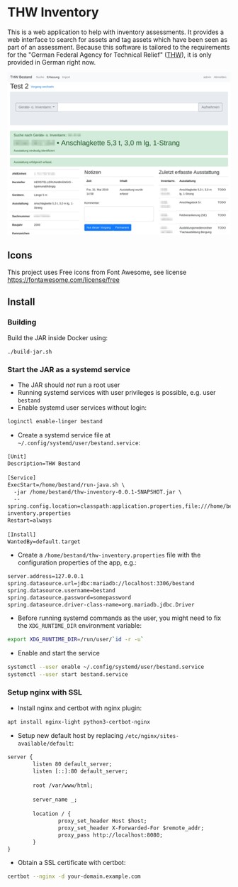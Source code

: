 # THW Inventory

This is a web application to help with inventory assessments.
It provides a web interface to search for assets and tag assets which have been seen as part of an assessment.
Because this software is tailored to the requirements for the "German Federal Agency for Technical Relief"
([THW](https://www.thw.de/)), it is only provided in German right now.

![Screenschot](screenshots/localhost_8080_assessment_2.jpg)

## Icons

This project uses Free icons from Font Awesome, see license https://fontawesome.com/license/free

## Install

### Building

Build the JAR inside Docker using:
```
./build-jar.sh
```

### Start the JAR as a systemd service

- The JAR should *not* run a root user
- Running systemd services with user privileges is possible, e.g. user `bestand`
- Enable systemd user services without login:
```bash
loginctl enable-linger bestand
```
- Create a systemd service file at `~/.config/systemd/user/bestand.service`:
```
[Unit]
Description=THW Bestand

[Service]
ExecStart=/home/bestand/run-java.sh \
  -jar /home/bestand/thw-inventory-0.0.1-SNAPSHOT.jar \
  --spring.config.location=classpath:application.properties,file:///home/bestand/thw-inventory.properties
Restart=always

[Install]
WantedBy=default.target
```
- Create a `/home/bestand/thw-inventory.properties` file with the configuration properties of the app, e.g.:
```properties
server.address=127.0.0.1
spring.datasource.url=jdbc:mariadb://localhost:3306/bestand
spring.datasource.username=bestand
spring.datasource.password=somepassword
spring.datasource.driver-class-name=org.mariadb.jdbc.Driver
```
- Before running systemd commands as the user, you might need to fix the `XDG_RUNTIME_DIR` environment variable:
```bash
export XDG_RUNTIME_DIR=/run/user/`id -r -u`
```
- Enable and start the service
```bash
systemctl --user enable ~/.config/systemd/user/bestand.service
systemctl --user start bestand.service
```

### Setup nginx with SSL

- Install nginx and certbot with nginx plugin:
```bash
apt install nginx-light python3-certbot-nginx
```
- Setup new default host by replacing `/etc/nginx/sites-available/default`:
```
server {
        listen 80 default_server;
        listen [::]:80 default_server;

        root /var/www/html;

        server_name _;

        location / {
                proxy_set_header Host $host;
                proxy_set_header X-Forwarded-For $remote_addr;
                proxy_pass http://localhost:8080;
        }
}
```
- Obtain a SSL certificate with certbot:
```bash
certbot --nginx -d your-domain.example.com
```
